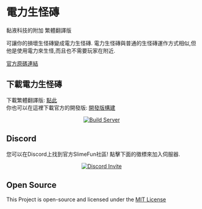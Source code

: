 # 電力生怪磚
黏液科技的附加 繁體翻譯版

可讓你的損壞生怪磚變成電力生怪磚.
電力生怪磚與普通的生怪磚運作方式相似,但他是使用電力來生怪,而且也不需要玩家在附近.

[官方原碼連結](https://github.com/TheBusyBiscuit/ElectricSpawners)

## 下載電力生怪磚
下載繁體翻譯版: [點此](https://github.com/xMikux/ElectricSpawners/releases)<br>
你也可以在這裡下載官方的開發版: [開發版構建](https://thebusybiscuit.github.io/builds/TheBusyBiscuit/ElectricSpawners/master/)
<p align="center">
  <a href="https://thebusybiscuit.github.io/builds/TheBusyBiscuit/ElectricSpawners/master/">
    <img src="https://thebusybiscuit.github.io/builds/TheBusyBiscuit/ElectricSpawners/master/badge.svg" alt="Build Server"/>
  </a>
</p>

## Discord
您可以在Discord上找到官方SlimeFun社區! 點擊下面的徵標來加入伺服器.
<p align="center">
  <a href="https://discord.gg/fsD4Bkh">
    <img src="https://img.shields.io/discord/565557184348422174?color=7289DA&label=Discord&style=for-the-badge" alt="Discord Invite"/>
  </a>
</p>

## Open Source
This Project is open-source and licensed under the [MIT License](https://github.com/TheBusyBiscuit/ElectricSpawners/blob/master/LICENSE)
